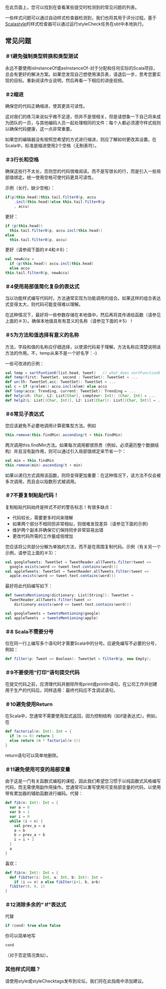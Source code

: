 在此页面上，您可以找到在查看某些提交时检测到的常见问题的列表。

一些样式问题可以通过自动样式检查器检测到，我们也将其用于评分过程。基于[Scalastyle](http://www.scalastyle.org/)的样式检查器可以通过运行styleCheck任务在sbt中本地执行。

## 常见问题

### ＃1避免强制类型转换和类型测试

永远不要使用isInstanceOf或asInstanceOf-对于分配和任何实际的Scala项目，总会有更好的解决方案。如果您发现自己想使用演员表，请退后一步，思考您要实现的目标。重新阅读作业说明，然后再看一下相应的讲座视频。

### ＃2缩进

确保您的代码正确缩进，使其更具可读性。

这对我们的练习来说似乎微不足道，但并不是很相关，但是请想象一下自己将来成为团队的一员，与其他编码人员一起处理相同的文件：每个人都必须遵守样式规则以确保代码健康，这一点非常重要。

如果您的编辑器没有按照您希望的方式进行缩进，则应了解如何更改其设置。在Scala中，标准是缩进使用2个空格（无制表符）。

### ＃3行长和空格

确保这些行不太长，否则您的代码很难阅读。而不是写很长的行，而是引入一些局部值绑定。统一使用空格可使代码更具可读性。

示例（长行，缺少空格）：

```scala
if(p(this.head))this.tail.filter0(p, accu
	.incl(this.head))else this.tail.filter0(p
	, accu)
```

更好：

```scala
if (p(this.head))
  this.tail.filter0(p, accu.incl(this.head))
else
  this.tail.filter0(p, accu)
```

更好（请参阅下面的＃4和＃6）：

```scala
val newAccu =
  if (p(this.head)) accu.incl(this.head)
  else accu
this.tail.filter0(p, newAccu)
```

### ＃4使用局部值简化复杂的表达式

当以功能样式编写代码时，方法通常实现为功能调用的组合。如果这样的组合表达式变得太大，则代码可能变得难以理解。

在这种情况下，最好将一些参数存储在本地值中，然后再将其传递给函数（请参见上面的＃3）。确保本地值具有有意义的名称（请参见下面的＃5）！

### ＃5为方法和值选择有意义的名称

方法，字段和值的名称应仔细选择，以使源代码易于理解。方法名称应清楚说明该方法的作用。不，temp从来不是一个好名字：-)

一些可改进的示例：

```scala
val temp = sortFuntion0(list.head, tweet)   // what does sortFunction0 do?
def temp(first: TweetSet, second : TweetSet): TweetSet = ...
def un(th: TweetSet,acc: TweetSet): TweetSet = ...
val c = if (p(elem)) accu.incl(elem) else accu
def loop(accu: Trending, current: TweetSet): Trending = ...
def help(ch: Char, L2: List[Char], compteur: Int): (Char, Int) = ...
def help2(L: List[(Char, Int)], L2: List[Char]): List[(Char, Int)] = ...
```

### ＃6常见子表达式

您应该避免不必要地调用计算密集型方法。例如

```scala
this.remove(this.findMin).ascending(t + this.findMin)
```

两次调用this.findMin方法。如果每次调用都很昂贵（例如，必须遍历整个数据结构）并且没有副作用，则可以通过引入局部值绑定来节省一个：

```scala
val min = this.findMin
this.remove(min).ascending(t + min)
```

如果以递归方式调用该函数，则将变得更加重要：在这种情况下，该方法不仅会被多次调用，而且会以指数形式被调用。

### ＃7不要复制粘贴代码！

复制粘贴代码始终是样式不好的警告标志！有很多缺点：

- 代码较长，需要更多时间来理解
- 如果两个部分不相同但非常相似，则很难发现差异（请参见下面的示例）
- 维护两个副本并确保它们保持同步非常容易出错
- 更改代码所需的工作量成倍增加

您应该将公共部分分解为单独的方法，而不是在周围复制代码。示例（有关另一个示例，请参见上面的＃3）：

```scala
val googleTweets: TweetSet = TweetReader.allTweets.filter(tweet =>
  google.exists(word => tweet.text.contains(word)))
val appleTweets: TweetSet = TweetReader.allTweets.filter(tweet =>
  apple.exists(word => tweet.text.contains(word)))
```

最好将此代码编写如下：

```scala
def tweetsMentioning(dictionary: List[String]): TweetSet =
  TweetReader.allTweets.filter(tweet =>
    dictionary.exists(word => tweet.text.contains(word)))

val googleTweets = tweetsMentioning(google)
val appleTweets  = tweetsMentioning(apple)
```

### ＃8 Scala不需要分号

仅在同一行上编写多个语句时才需要Scala中的分号。应避免编写不必要的分号，例如：

```scala
def filter(p: Tweet => Boolean): TweetSet = filter0(p, new Empty);
```

### ＃9不要使用“打印”语句提交代码

在提交代码之前，应清理代码并删除所有print或println语句。在公司工作并创建用于生产的代码后，同样适用：最终代码应不含调试语句。

### ＃10避免使用Return

在Scala中，您通常不需要使用显式返回，因为控制结构（如if是表达式）。例如，在

```scala
def factorial(n: Int): Int = {
  if (n <= 0) return 1
  else return (n * factorial(n-1))
}
```

return语句可以简单地删除。

### ＃11避免使用可变的局部变量

由于这是一门有关函数式编程的课程，因此我们希望您习惯于以纯函数式风格编写代码，而无需使用副作用操作。您通常可以重写使用可变局部变量的代码，以使用带有累加器的辅助函数进行编码。代替：

```scala
def fib(n: Int): Int = {
  var a = 0
  var b = 1
  var i = 0
  while (i < n) {
    val prev_a = a
    a = b
    b = prev_a + b
    i = i + 1
  }
  a
}
```

喜欢：

```scala
def fib(n: Int): Int = {
  def fibIter(i: Int, a: Int, b: Int): Int =
    if (i == n) a else fibIter(i+1, b, a+b)
  fibIter(0, 0, 1)
}
```

### ＃12消除多余的“ If”表达式

代替

```scala
if (cond) true else false
```

你可以简单地写

```scala
cond
```

（对于否定情况类似）。

### 其他样式问题？

请使用style或styleChecktags发布到论坛，我们将在此指南中添加建议。

